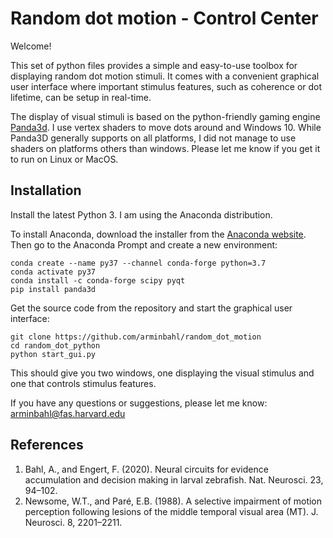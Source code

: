 # Random dot motion - Control Center
Welcome!

This set of python files provides a simple and easy-to-use toolbox for displaying random dot motion stimuli. It comes with a convenient 
graphical user interface where important stimulus features, such as coherence or dot lifetime, can be setup in real-time.

The display of visual stimuli is based on the python-friendly gaming engine [Panda3d](https://www.panda3d.org/). 
I use vertex shaders to move dots around and Windows 10. While Panda3D generally supports on all platforms, 
I did not manage to use shaders on platforms others than windows. Please let me know if you get it to run on Linux or MacOS.

## Installation
Install the latest Python 3. I am using the Anaconda distribution.

To install Anaconda, download the installer from the [Anaconda website](https://www.anaconda.com/distribution/#download-section).
Then go to the Anaconda Prompt and create a new environment:

    conda create --name py37 --channel conda-forge python=3.7
    conda activate py37
    conda install -c conda-forge scipy pyqt
    pip install panda3d
    
Get the source code from the repository and start the graphical user interface:

    git clone https://github.com/arminbahl/random_dot_motion
    cd random_dot_python
    python start_gui.py

This should give you two windows, one displaying the visual stimulus and one that controls stimulus features.

If you have any questions or suggestions, please let me know: [arminbahl@fas.harvard.edu](mailto:arminbahl@fas.harvard.edu)

## References
1.	Bahl, A., and Engert, F. (2020). Neural circuits for evidence accumulation and decision making in larval zebrafish. Nat. Neurosci. 23, 94–102.
2.	Newsome, W.T., and Paré, E.B. (1988). A selective impairment of motion perception following lesions of the middle temporal visual area (MT). J. Neurosci. 8, 2201–2211.